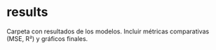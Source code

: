 # results 
Carpeta con resultados de los modelos. 
Incluir métricas comparativas (MSE, R²) y gráficos finales. 
